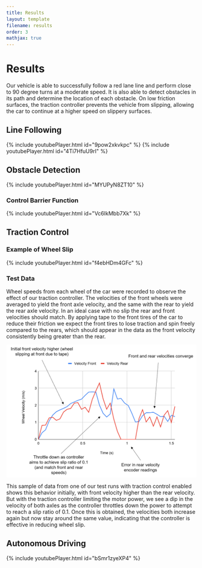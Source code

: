 ```yaml
---
title: Results
layout: template
filename: results
order: 3
mathjax: true
--- 
```


# Results

Our vehicle is able to successfully follow a red lane line and perform close to 90 degree turns at a moderate speed. It is also able to detect obstacles in its path and determine the location of each obstacle. On low friction surfaces, the traction controller prevents the vehicle from slipping, allowing the car to continue at a higher speed on slippery surfaces. 

## Line Following

{% include youtubePlayer.html id="9pow2xkvkpc" %}
{% include youtubePlayer.html id="4Ti7HfuU9rI" %}


## Obstacle Detection
{% include youtubePlayer.html id="MYUPyN8ZT10" %}

### Control Barrier Function
{% include youtubePlayer.html id="Vc6IkMbb7Xk" %}

## Traction Control

### Example of Wheel Slip

{% include youtubePlayer.html id="f4ebHDm4GFc" %}

### Test Data

Wheel speeds from each wheel of the car were recorded to observe the effect of our traction controller. The velocities of the front wheels were averaged to yield the front axle velocity, and the same with the rear to yield the rear axle velocity. In an ideal case with no slip the rear and front velocities should match. By applying tape to the front tires of the car to reduce their friction we expect the front tires to lose traction and spin freely compared to the rears, which should appear in the data as the front velocity consistently being greater than the rear.

<p><img src="images/tracdata.png" width="600" height="auto" style="display:block; margin: 0 auto" ></p>

This sample of data from one of our test runs with traction control enabled shows this behavior initially, with front velocity higher than the rear velocity. But with the traction controller limiting the motor power, we see a dip in the velocity of both axles as the controller throttles down the power to attempt to reach a slip ratio of 0.1. Once this is obtained, the velocities both increase again but now stay around the same value, indicating that the controller is effective in reducing wheel slip.

## Autonomous Driving

{% include youtubePlayer.html id="bSmr1zyeXP4" %}
